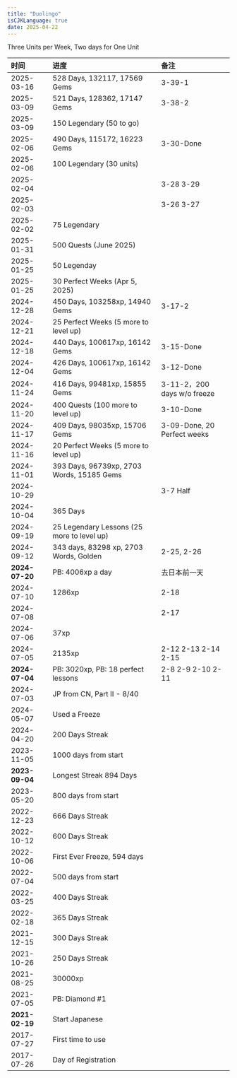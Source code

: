 ```yaml
---
title: "Duolingo"
isCJKLanguage: true
date: 2025-04-22
---
```


Three Units per Week, Two days for One Unit

|时间      |进度                                        |备注                                     |
|:---------|:------------------------------------------|:----------------------------------------|
|2025-03-16|  528 Days, 132117, 17569 Gems             |       3-39-1                            |
|2025-03-09|  521 Days, 128362, 17147 Gems             |       3-38-2                            |
|2025-03-09|  150 Legendary (50 to go)                 |                                         |
|2025-02-06|  490 Days, 115172, 16223 Gems             |       3-30-Done                         |
|2025-02-06|  100 Legendary (30 units)                 |                                         |
|2025-02-04|                                           |       3-28 3-29                         |
|2025-02-03|                                           |       3-26 3-27                         |
|2025-02-02|  75 Legendary                             |                                         |
|2025-01-31|  500 Quests (June 2025)                   |                                         |
|2025-01-25|  50 Legenday                              |                                         |
|2025-01-25|  30 Perfect Weeks (Apr 5, 2025)           |                                         |
|2024-12-28|  450 Days, 103258xp, 14940 Gems           |       3-17-2                            |
|2024-12-21|   25 Perfect Weeks (5 more to level up)   |                                         |
|2024-12-18|  440 Days, 100617xp, 16142 Gems           |       3-15-Done                         |
|2024-12-04|  426 Days, 100617xp, 16142 Gems           |       3-12-Done                         |
|2024-11-24|  416 Days, 99481xp, 15855 Gems            |       3-11-2，200 days w/o freeze       |
|2024-11-20|  400 Quests (100 more to level up)        |       3-10-Done                         |
|2024-11-17|  409 Days, 98035xp, 15706 Gems            |       3-09-Done, 20 Perfect weeks       |
|2024-11-16|   20 Perfect Weeks (5 more to level up)   |                                         |
|2024-11-01|  393 Days, 96739xp, 2703 Words, 15185 Gems  |                         |
|2024-10-29|                                         |           3-7 Half              |
|2024-10-04|  365 Days                               |                         |
|2024-09-19|  25 Legendary Lessons (25 more to level up)                     |             |
|2024-09-12|  343 days, 83298 xp, 2703 Words, Golden |  2-25, 2-26            |
|**2024-07-20** | PB: 4006xp a day                          |  去日本前一天            |
|2024-07-10| 1286xp                                  |   2-18                   |
|2024-07-08|                                         |   2-17                     |
|2024-07-06| 37xp                                    |                         |
|2024-07-05| 2135xp                                  |  2-12 2-13 2-14 2-15       |
|**2024-07-04** |  PB: 3020xp, PB: 18 perfect lessons   | 2-8 2-9 2-10 2-11 |
|2024-07-03| JP from CN, Part II - 8/40              |   |
|2024-05-07| Used a Freeze                            |                        |
|2024-04-20| 200 Days Streak ||
|2023-11-05| 1000 days from start ||
|**2023-09-04**| Longest Streak 894 Days                        |                         |
|2023-05-20| 800 days from start ||
|2022-12-23| 666 Days Streak ||
|2022-10-12| 600 Days Streak ||
|2022-10-06| First Ever Freeze, 594 days ||
|2022-07-04| 500 days from start ||
|2022-03-25| 400 Days Streak ||
|2022-02-18| 365 Days Streak ||
|2021-12-15| 300 Days Streak ||
|2021-10-26| 250 Days Streak ||
|2021-08-25| 30000xp ||
|2021-07-05| PB: Diamond #1                          |                         |
|**2021-02-19**| Start Japanese                          |                         |
|2017-07-27| First time to use                             |                         |
|2017-07-26| Day of Registration                                   |                         |